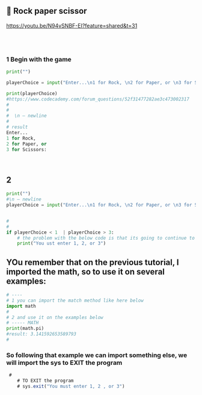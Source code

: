 ## 🍊 Rock paper scissor

https://youtu.be/N94vSNBF-EI?feature=shared&t=31

<br>
<br>

### 1 Begin with the game

```python
print("")

playerChoice = input("Enter...\n1 for Rock, \n2 for Paper, or \n3 for Scissors:\n\n")

print(playerChoice)
#https://www.codecademy.com/forum_questions/52f31477282ae3c473002317
#
#
#  \n – newline
#
# result
Enter...
1 for Rock,
2 for Paper, or
3 for Scissors:

```

<br>

## 2

```python
print("")
#\n – newline
playerChoice = input("Enter...\n1 for Rock, \n2 for Paper, or \n3 for Scissors:\n\n")


#
#
if playerChoice < 1  | playerChoice > 3:
    # the problem with the below code is that its going to continue to execute, so we have to find a way to EXIT the program
    print("You ust enter 1, 2, or 3")

```

## YOu remember that on the previous tutorial, I imported the math, so to use it on several examples:

```python
# ----
# 1 you can import the match method like here below
import math
#
# 2 and use it on the examples below
# ----- MATH
print(math.pi)
#result: 3.141592653589793
#
```

### So following that example we can import something else, we will import the sys to EXIT the program

```javascript
 #
    # TO EXIT the program
    # sys.exit("You must enter 1, 2 , or 3")
```
